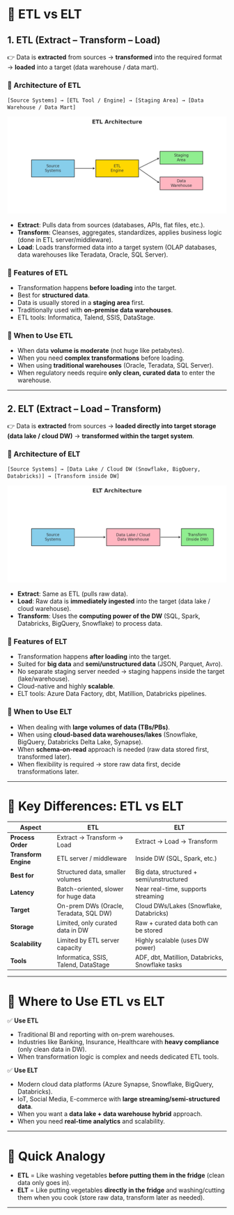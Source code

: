 # 🔹 ETL vs ELT

## 1. **ETL (Extract – Transform – Load)**

👉 Data is **extracted** from sources → **transformed** into the required format → **loaded** into a target (data warehouse / data mart).

### 📌 Architecture of ETL

```
[Source Systems] → [ETL Tool / Engine] → [Staging Area] → [Data Warehouse / Data Mart]
```
<img src = "image/etl.png" alt = "ETL Architecture">

* **Extract**: Pulls data from sources (databases, APIs, flat files, etc.).
* **Transform**: Cleanses, aggregates, standardizes, applies business logic (done in ETL server/middleware).
* **Load**: Loads transformed data into a target system (OLAP databases, data warehouses like Teradata, Oracle, SQL Server).

### 📌 Features of ETL

* Transformation happens **before loading** into the target.
* Best for **structured data**.
* Data is usually stored in a **staging area** first.
* Traditionally used with **on-premise data warehouses**.
* ETL tools: Informatica, Talend, SSIS, DataStage.

### 📌 When to Use ETL

* When data **volume is moderate** (not huge like petabytes).
* When you need **complex transformations** before loading.
* When using **traditional warehouses** (Oracle, Teradata, SQL Server).
* When regulatory needs require **only clean, curated data** to enter the warehouse.

---

## 2. **ELT (Extract – Load – Transform)**

👉 Data is **extracted** from sources → **loaded directly into target storage (data lake / cloud DW)** → **transformed within the target system**.

### 📌 Architecture of ELT

```
[Source Systems] → [Data Lake / Cloud DW (Snowflake, BigQuery, Databricks)] → [Transform inside DW]
```
<img src = "image/elt.png" alt = "ELT Architecture">


* **Extract**: Same as ETL (pulls raw data).
* **Load**: Raw data is **immediately ingested** into the target (data lake / cloud warehouse).
* **Transform**: Uses the **computing power of the DW** (SQL, Spark, Databricks, BigQuery, Snowflake) to process data.

### 📌 Features of ELT

* Transformation happens **after loading** into the target.
* Suited for **big data** and **semi/unstructured data** (JSON, Parquet, Avro).
* No separate staging server needed → staging happens inside the target (lake/warehouse).
* Cloud-native and highly **scalable**.
* ELT tools: Azure Data Factory, dbt, Matillion, Databricks pipelines.

### 📌 When to Use ELT

* When dealing with **large volumes of data (TBs/PBs)**.
* When using **cloud-based data warehouses/lakes** (Snowflake, BigQuery, Databricks Delta Lake, Synapse).
* When **schema-on-read** approach is needed (raw data stored first, transformed later).
* When flexibility is required → store raw data first, decide transformations later.

---

# 🔹 Key Differences: ETL vs ELT

| Aspect               | **ETL**                                | **ELT**                                          |
| -------------------- | -------------------------------------- | ------------------------------------------------ |
| **Process Order**    | Extract → Transform → Load             | Extract → Load → Transform                       |
| **Transform Engine** | ETL server / middleware                | Inside DW (SQL, Spark, etc.)                     |
| **Best for**         | Structured data, smaller volumes       | Big data, structured + semi/unstructured         |
| **Latency**          | Batch-oriented, slower for huge data   | Near real-time, supports streaming               |
| **Target**           | On-prem DWs (Oracle, Teradata, SQL DW) | Cloud DWs/Lakes (Snowflake, Databricks)          |
| **Storage**          | Limited, only curated data in DW       | Raw + curated data both can be stored            |
| **Scalability**      | Limited by ETL server capacity         | Highly scalable (uses DW power)                  |
| **Tools**            | Informatica, SSIS, Talend, DataStage   | ADF, dbt, Matillion, Databricks, Snowflake tasks |

---

# 🔹 Where to Use ETL vs ELT

✅ **Use ETL**

* Traditional BI and reporting with on-prem warehouses.
* Industries like Banking, Insurance, Healthcare with **heavy compliance** (only clean data in DW).
* When transformation logic is complex and needs dedicated ETL tools.

✅ **Use ELT**

* Modern cloud data platforms (Azure Synapse, Snowflake, BigQuery, Databricks).
* IoT, Social Media, E-commerce with **large streaming/semi-structured data**.
* When you want a **data lake + data warehouse hybrid** approach.
* When you need **real-time analytics** and scalability.

---

# 🔹 Quick Analogy

* **ETL** = Like washing vegetables **before putting them in the fridge** (clean data only goes in).
* **ELT** = Like putting vegetables **directly in the fridge** and washing/cutting them when you cook (store raw data, transform later as needed).

---

